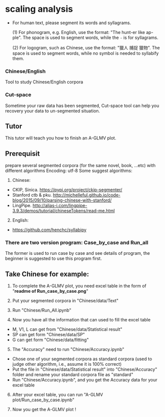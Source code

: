 # scaling analysis
- For human text, please segment its words and syllagrams. 
  
  (1) For phonogram, e.g. English, use the format: "The hunt-er like ap-ple". The space is used to segment words, while the `-` is for syllagrams.
  
  (2) For logogram, such as Chinese, use the format: "獵人 捕捉 獵物". The space is used to segment words, while no symbol is needed to syllabify them.


### Chinese/English
Tool to study Chinese/English corpora
### Cut-space
Sometime your raw data has been segmented, Cut-space tool can help you recovery your data to un-segmented situation.

Tutor
-------------------
This tutor will teach you how to finish an A-GLMV plot.
## Prerequisit
prepare several segmented corpora (for the same novel, book, ...etc) with different algorithms
Encoding: utf-8
Some suggest algorithms:

1. Chinese:
* CKIP, Sinica. https://pypi.org/project/ckip-segmenter/
* Stanford ctb & pku. http://michelleful.github.io/code-blog/2015/09/10/parsing-chinese-with-stanford/
* LingPipe. http://alias-i.com/lingpipe-3.9.3/demos/tutorial/chineseTokens/read-me.html

2. English:
* https://github.com/henchc/syllabipy

### There are two version program: Case_by_case and Run_all

The former is used to run case by case and see details of program, the beginner is suggested to use this program first.

## Take Chinese for example:

1. To complete the A-GLMV plot, you need excel table in the form of "**readme of Run_case_by_case.png**"

2. Put your segmented corpora in "Chinese/data/Text"

3. Run "Chinese/Run_All.ipynb"

4. Now you have all the information that can used to fill the excel table
* M, V1, L can get from "Chinese/data/Statistical result"
* SP can get form "Chinese/data/SP"
* G can get form "Chinese/data/fitting"

5. The "Accuracy" need to run "Chinese/Accuracy.ipynb"
* Chose one of your segmented corpora as standard corpora (used to judge other algorithm, i.e., assume it is 100% correct)
* Put the file in "Chinese/data/Statistical result" into "Chinese/Accuracy" folder and rename your standard corpora file as "standard"
* Run "Chinese/Accuracy.ipynb", and you get the Accuracy data for your excel table

6. After your excel table, you can run "A-GLMV plot/Run_case_by_case.ipynb"

7. Now you get the A-GLMV plot !
